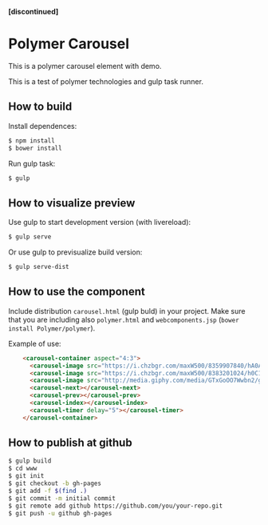 **[discontinued]**

Polymer Carousel
================

This is a polymer carousel element with demo.

This is a test of polymer technologies and gulp task runner.



How to build
------------

Install dependences:

```bash
$ npm install
$ bower install
```

Run gulp task:

```bash
$ gulp
```



How to visualize preview
------------------------

Use gulp to start development version (with livereload):

```bash
$ gulp serve
```


Or use gulp to previsualize build version:

```bash
$ gulp serve-dist
```



How to use the component
------------------------

Include distribution `carousel.html` (gulp buld) in your project.
Make sure that you are including also `polymer.html` and `webcomponents.jsp` (`bower install Polymer/polymer`).

Example of use:

```html
    <carousel-container aspect="4:3">
      <carousel-image src="https://i.chzbgr.com/maxW500/8359907840/hA0ADD8A8/"></carousel-image>
      <carousel-image src="https://i.chzbgr.com/maxW500/8383201024/h0C144AA6/"></carousel-image>
      <carousel-image src="http://media.giphy.com/media/GTxGoOO7Wwbn2/giphy.gif"></carousel-image>
      <carousel-next></carousel-next>
      <carousel-prev></carousel-prev>
      <carousel-index></carousel-index>
      <carousel-timer delay="5"></carousel-timer>
    </carousel-container>
```



How to publish at github
------------------------

```bash
$ gulp build
$ cd www
$ git init
$ git checkout -b gh-pages
$ git add -f $(find .)
$ git commit -m initial commit
$ git remote add github https://github.com/you/your-repo.git
$ git push -u github gh-pages
```


